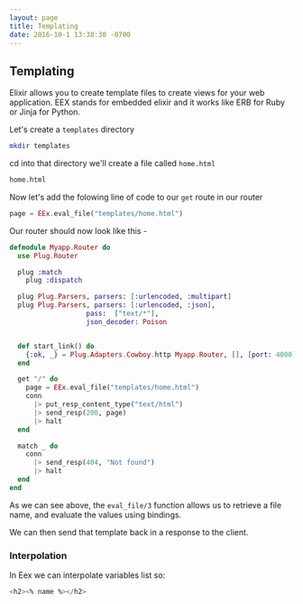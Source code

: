 ```yaml
---
layout: page
title: Templating
date: 2016-10-1 13:38:30 -0700
---
```


## Templating

Elixir allows you to create template files to create views for your web application. EEX stands for embedded elixir and it works like ERB for Ruby or Jinja for Python.

Let's create a `templates` directory

```bash
mkdir templates
```

cd into that directory we'll create a file called `home.html`

```bash
home.html
```

Now let's add the folowing line of code to our `get` route in our router

```elixir
page = EEx.eval_file("templates/home.html")
```

Our router should now look like this -

```elixir
defmodule Myapp.Router do
  use Plug.Router

  plug :match
	plug :dispatch

  plug Plug.Parsers, parsers: [:urlencoded, :multipart]
  plug Plug.Parsers, parsers: [:urlencoded, :json],
                   pass:  ["text/*"],
                   json_decoder: Poison


  def start_link() do
    {:ok, _} = Plug.Adapters.Cowboy.http Myapp.Router, [], [port: 4000]
  end

  get "/" do
    page = EEx.eval_file("templates/home.html")
    conn
      |> put_resp_content_type("text/html")
      |> send_resp(200, page)
      |> halt
  end

  match _ do
    conn
      |> send_resp(404, "Not found")
      |> halt
  end
end
```

As we can see above, the `eval_file/3` function allows us to retrieve a file name, and evaluate the values using bindings.

We can then send that template back in a response to the client.

### Interpolation

In Eex we can interpolate variables list so:

```elixir
<h2><% name %></h2>
```





